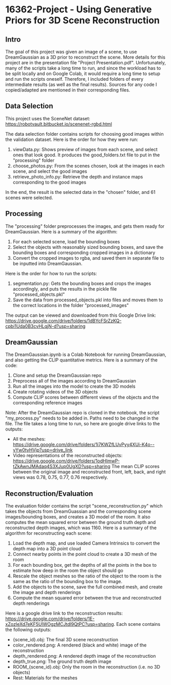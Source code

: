 # 16362-Project - Using Generative Priors for 3D Scene Reconstruction

## Intro
The goal of this project was given an image of a scene, to use DreamGaussian as a 3D prior to reconstruct the scene. More details for this project are in the presentation file "Project Presentation.pdf". Unfortunately, many of the scripts take a long time to run, and since the workload has to be split locally and on Google Colab, it would require a long time to setup and run the scripts oneself. Therefore, I included folders of every intermediate results (as well as the final results). Sources for any code I copied/adapted are mentioned in their corresponding files.

## Data Selection
This project uses the SceneNet dataset: https://robotvault.bitbucket.io/scenenet-rgbd.html

The data selection folder contains scripts for choosing good images within the validation dataset. Here is the order for how they were run:
1. viewData.py: Shows preview of images from each scene, and select ones that look good. It produces the good_folders.txt file to put in the "processing" folder
2. choose_photos.py: From the scenes chosen, look at the images in each scene, and select the good images
3. retrieve_photo_info.py: Retrieve the depth and instance maps corresponding to the good images

In the end, the result is the selected data in the "chosen" folder, and 61 scenes were selected.

## Processing

The "processing" folder preprocesses the images, and gets them ready for DreamGaussian. Here is a summary of the algorithm:
1. For each selected scene, load the bounding boxes
2. Select the objects with reasonably sized bounding boxes, and save the bounding boxes and corresponding cropped images in a dictionary
3. Convert the cropped images to rgba, and saved them in separate file to be inputted into DreamGaussian.

Here is the order for how to run the scripts:
1. segmentation.py: Gets the bounding boxes and crops the images accordingly, and puts the results in the pickle file "processed_objects.pkl"
2. Save the data from processed_objects.pkl into files and moves them to the correct locations in the folder "processed_images"

The output can be viewed and downloaded from this Google Drive link: https://drive.google.com/drive/folders/1dBYcFSrZzKQ-cpbi1Uda0B3cvHLqjN-d?usp=sharing

## DreamGaussian
The DreamGaussian.ipynb is a Colab Notebook for running DreamGaussian, and also getting the CLIP quantitative metrics. 
Here is a summary of the code:
1. Clone and setup the DreamGaussian repo
2. Preprocess all of the images according to DreamGaussian
3. Run all the images into the model to create the 3D models
4. Create rotating videos of the 3D objects
5. Compute CLIP scores between different views of the objects and the corresponding reference images

Note: After the DreamGaussian repo is cloned in the notebook, the script "my_process.py" needs to be added in. Paths need to be changed in the file. The file takes a long time to run, so here are google drive links to the outputs:
- All the meshes: https://drive.google.com/drive/folders/1i7KWZfLUvPyy4XUi-K4o--vYw0tyHVjp?usp=drive_link
- Video representations of the reconstructed objects: https://drive.google.com/drive/folders/1odHImwP-tZkAwnJMAdaq4S3XJup0UgXD?usp=sharing
The mean CLIP scores between the original image and reconstructed front, left, back, and right views was 0.78, 0.75, 0.77, 0.76 respectively.

## Reconstruction/Evaluation
The evaluation folder contains the script "scene_reconstruction.py" which takes the objects from DreamGuassian and the corresponding scene images/bounding boxes, and creates a 3D model of the room. It also computes the mean squared error between the ground truth depth and reconstructed depth images, which was 1160. Here is a summary of the algorithm for reconstructing each scene:
1. Load the depth map, and use loaded Camera Intrinsics to convert the depth map into a 3D point cloud
2. Connect nearby points in the point cloud to create a 3D mesh of the room
3. For each bounding box, get the depths of all the points in the box to estimate how deep in the room the object should go
4. Rescale the object meshes so the ratio of the object to the room is the same as the ratio of the bounding box to the image.
5. Add the objects to the scene, save the full combined mesh, and create the image and depth renderings
6. Compute the mean squared error between the true and reconstructed depth renderings

Here is a google drive link to the reconstruction results: https://drive.google.com/drive/folders/1E-xZozIeXd7eKF5UlWOgzMCJtdl9QtPC?usp=sharing. Each scene contains the following outputs:
- {scene_id}.obj: The final 3D scene reconstruction
- color_rendered.png: A rendered (black and white) image of the reconstruction
- depth_rendered.png: A rendered depth image of the reconstruction
- depth_true.png: The ground truth depth image
- ROOM_{scene_id}.obj: Only the room in the reconstruction (i.e. no 3D objects)
- Rest: Materials for the meshes

